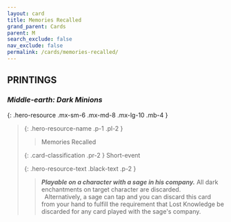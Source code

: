 ```yaml
---
layout: card
title: Memories Recalled
grand_parent: Cards
parent: M
search_exclude: false
nav_exclude: false
permalink: /cards/memories-recalled/
---
```


## PRINTINGS


### _Middle-earth: Dark Minions_

{: .hero-resource .mx-sm-6 .mx-md-8 .mx-lg-10 .mb-4 }
> {: .hero-resource-name .p-1 .pl-2 }
> > <div class="card-mp"></div>
> > <div class="card-name">Memories Recalled</div>
>
> {: .card-classification .pr-2 }
> Short-event
>
> {: .hero-resource-text .black-text .p-2 }
> > ***Playable on a character with a sage in his company.*** All dark enchantments on target character are discarded. <br>&ensp;Alternatively, a sage can tap and you can discard this card from your hand to fulfill the requirement that Lost Knowledge be discarded for any card played with the sage's company. 
> 
